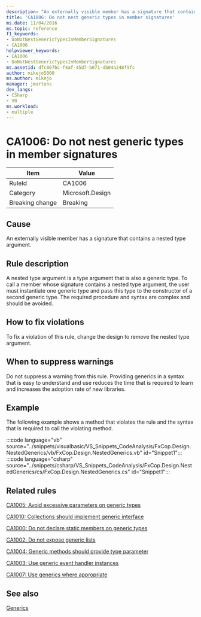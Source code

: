 ```yaml
---
description: "An externally visible member has a signature that contains a nested type argument."
title: 'CA1006: Do not nest generic types in member signatures'
ms.date: 11/04/2016
ms.topic: reference
f1_keywords:
- DoNotNestGenericTypesInMemberSignatures
- CA1006
helpviewer_keywords:
- CA1006
- DoNotNestGenericTypesInMemberSignatures
ms.assetid: dfc867bc-f4af-45d7-b071-db04a248f9fc
author: mikejo5000
ms.author: mikejo
manager: jmartens
dev_langs:
- CSharp
- VB
ms.workload:
- multiple
---
```

# CA1006: Do not nest generic types in member signatures

|Item|Value|
|-|-|
|RuleId|CA1006|
|Category|Microsoft.Design|
|Breaking change|Breaking|

## Cause
An externally visible member has a signature that contains a nested type argument.

## Rule description
A nested type argument is a type argument that is also a generic type. To call a member whose signature contains a nested type argument, the user must instantiate one generic type and pass this type to the constructor of a second generic type. The required procedure and syntax are complex and should be avoided.

## How to fix violations
To fix a violation of this rule, change the design to remove the nested type argument.

## When to suppress warnings
Do not suppress a warning from this rule. Providing generics in a syntax that is easy to understand and use reduces the time that is required to learn and increases the adoption rate of new libraries.

## Example
The following example shows a method that violates the rule and the syntax that is required to call the violating method.

:::code language="vb" source="../snippets/visualbasic/VS_Snippets_CodeAnalysis/FxCop.Design.NestedGenerics/vb/FxCop.Design.NestedGenerics.vb" id="Snippet1":::
:::code language="csharp" source="../snippets/csharp/VS_Snippets_CodeAnalysis/FxCop.Design.NestedGenerics/cs/FxCop.Design.NestedGenerics.cs" id="Snippet1":::

## Related rules
[CA1005: Avoid excessive parameters on generic types](/dotnet/fundamentals/code-analysis/quality-rules/ca1005)

[CA1010: Collections should implement generic interface](/dotnet/fundamentals/code-analysis/quality-rules/ca1010)

[CA1000: Do not declare static members on generic types](/dotnet/fundamentals/code-analysis/quality-rules/ca1000)

[CA1002: Do not expose generic lists](/dotnet/fundamentals/code-analysis/quality-rules/ca1002)

[CA1004: Generic methods should provide type parameter](../code-quality/ca1004.md)

[CA1003: Use generic event handler instances](/dotnet/fundamentals/code-analysis/quality-rules/ca1003)

[CA1007: Use generics where appropriate](../code-quality/ca1007.md)

## See also
[Generics](/dotnet/csharp/programming-guide/generics/index)

